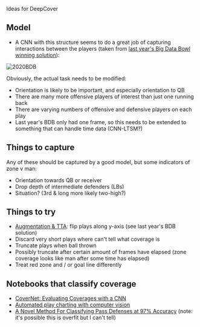 Ideas for DeepCover

## Model

* A CNN with this structure seems to do a great job of capturing interactions between the players (taken from [last year's Big Data Bowl winning solution](https://www.kaggle.com/c/nfl-big-data-bowl-2020/discussion/119400)):

![2020BDB](https://www.googleapis.com/download/storage/v1/b/kaggle-user-content/o/inbox%2F85156%2F2b5c9ce8e54f58ba78dcf120ef49c278%2FNN%20structure.png?generation=1574945484839246&alt=media)

Obviously, the actual task needs to be modified: 
* Orientation is likely to be important, and especially orientation to QB
* There are many more offensive players of interest than just one running back
* There are varying numbers of offensive and defensive players on each play
* Last year's BDB only had one frame, so this needs to be extended to something that can handle time data (CNN-LTSM?)

## Things to capture

Any of these should be captured by a good model, but some indicators of zone v man:

* Orientation towards QB or receiver
* Drop depth of intermediate defenders (LBs)
* Situation? (3rd & long more likely two-high?)

## Things to try

* [Augmentation & TTA](https://www.kaggle.com/c/nfl-big-data-bowl-2020/discussion/119400): flip plays along y-axis (see last year's BDB solution)
* Discard very short plays where can't tell what coverage is
* Truncate plays when ball thrown
* Possibly truncate after certain amount of frames have elapsed (zone coverage looks like man after some time has elapsed)
* Treat red zone and / or goal line differently

## Notebooks that classify coverage

* [CoverNet: Evaluating Coverages with a CNN](https://www.kaggle.com/louiszya/covernet-evaluating-coverages-with-a-cnn)
* [Automated play charting with computer vision](https://www.kaggle.com/chrisfenton/uncharted-territory/notebook)
* [A Novel Method For Classifying Pass Defenses at 97% Accuracy](https://www.kaggle.com/powerthinking/how-nfl-pass-defenses-can-learn-from-poker-players) (note: it's possible this is overfit but I can't tell)